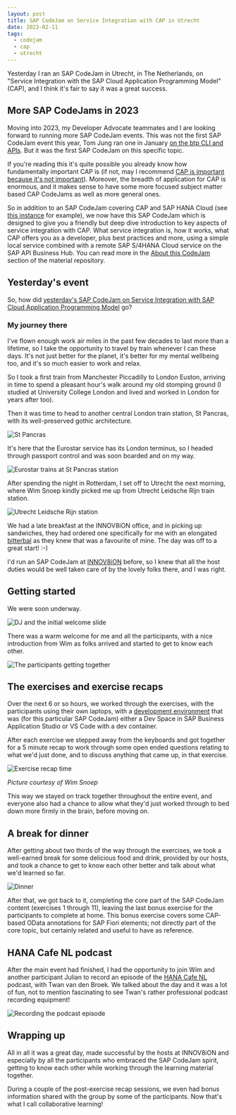 ```yaml
---
layout: post
title: SAP CodeJam on Service Integration with CAP in Utrecht
date: 2023-02-11
tags:
  - codejam
  - cap
  - utrecht
---
```

Yesterday I ran an SAP CodeJam in Utrecht, in The Netherlands, on "Service Integration with the SAP Cloud Application Programming Model" (CAP), and I think it's fair to say it was a great success.

## More SAP CodeJams in 2023

Moving into 2023, my Developer Advocate teammates and I are looking forward to running more SAP CodeJam events. This was not the first SAP CodeJam event this year, Tom Jung ran one in January [on the btp CLI and APIs](https://groups.community.sap.com/t5/sap-codejam/sap-codejam-btp-hands-on-with-the-btp-cli-and-apis-memphis-tn/ev-p/130184). But it was the first SAP CodeJam on this specific topic.

If you're reading this it's quite possible you already know how fundamentally important CAP is (if not, may I recommend [CAP is important because it's not important](https://qmacro.org/blog/posts/2019/11/06/cap-is-important-because-it's-not-important/)). Moreover, the breadth of application for CAP is enormous, and it makes sense to have some more focused subject matter based CAP CodeJams as well as more general ones.

So in addition to an SAP CodeJam covering CAP and SAP HANA Cloud (see [this instance](https://groups.community.sap.com/t5/sap-codejam/sap-codejam-sap-cloud-application-programming-model-with-sap/ev-p/9652) for example), we now have this SAP CodeJam which is designed to give you a friendly but deep dive introduction to key aspects of service integration with CAP. What service integration is, how it works, what CAP offers you as a developer, plus best practices and more, using a simple local service combined with a remote SAP S/4HANA Cloud service on the SAP API Business Hub. You can read more in the [About this CodeJam](https://github.com/SAP-samples/cap-service-integration-codejam#about-this-codejam) section of the material repository.

## Yesterday's event

So, how did [yesterday's SAP CodeJam on Service Integration with SAP Cloud Application Programming Model](https://groups.community.sap.com/t5/sap-codejam/sap-codejam-cap-service-integration-with-sap-cloud-application/ev-p/216773) go?

### My journey there

I've flown enough work air miles in the past few decades to last more than a lifetime, so I take the opportunity to travel by train whenever I can these days. It's not just better for the planet, it's better for my mental wellbeing too, and it's so much easier to work and relax.

So I took a first train from Manchester Piccadilly to London Euston, arriving in time to spend a pleasant hour's walk around my old stomping ground (I studied at University College London and lived and worked in London for years after too).

Then it was time to head to another central London train station, St Pancras, with its well-preserved gothic architecture.

![St Pancras](/images/2023/02/London-St-Pancras.jpg)

It's here that the Eurostar service has its London terminus, so I headed through passport control and was soon boarded and on my way.

![Eurostar trains at St Pancras station](/images/2023/02/St-Pancras-Eurostar.jpg)

After spending the night in Rotterdam, I set off to Utrecht the next morning, where Wim Snoep kindly picked me up from Utrecht Leidsche Rijn train station.

![Utrecht Leidsche Rijn station](/images/2023/02/Utrecht-Leidsche-Rijn.jpg)

We had a late breakfast at the INNOV8iON office, and in picking up sandwiches, they had ordered one specifically for me with an elongated [bitterbal](https://en.wikipedia.org/wiki/Bitterballen) as they knew that was a favourite of mine. The day was off to a great start! :-)

I'd run an SAP CodeJam at [INNOV8iON](https://innov8ion.nl) before, so I knew that all the host duties would be well taken care of by the lovely folks there, and I was right.

## Getting started

We were soon underway.

![DJ and the initial welcome slide](/images/2023/02/Welcome-Slide.jpg)


There was a warm welcome for me and all the participants, with a nice introduction from Wim as folks arrived and started to get to know each other.

![The participants getting together](/images/2023/02/Getting-Together.jpg)

## The exercises and exercise recaps

Over the next 6 or so hours, we worked through the exercises, with the participants using their own laptops, with a [development environment](https://github.com/SAP-samples/cap-service-integration-codejam/tree/main/exercises/01-set-up-workspace) that was (for this particular SAP CodeJam) either a Dev Space in SAP Business Application Studio or VS Code with a dev container.

After each exercise we stepped away from the keyboards and got together for a 5 minute recap to work through some open ended questions relating to what we'd just done, and to discuss anything that came up, in that exercise.

![Exercise recap time](/images/2023/02/Exercise-Recap.jpg)

_Picture courtesy of Wim Snoep_

This way we stayed on track together throughout the entire event, and everyone also had a chance to allow what they'd just worked through to bed down more firmly in the brain, before moving on.


## A break for dinner

After getting about two thirds of the way through the exercises, we took a well-earned break for some delicious food and drink, provided by our hosts, and took a chance to get to know each other better and talk about what we'd learned so far.

![Dinner](/images/2023/02/Dinner.jpg)

After that, we got back to it, completing the core part of the SAP CodeJam content (exercises 1 through 11), leaving the last bonus exercise for the participants to complete at home. This bonus exercise covers some CAP-based OData annotations for SAP Fiori elements; not directly part of the core topic, but certainly related and useful to have as reference.

## HANA Cafe NL podcast

After the main event had finished, I had the opportunity to join Wim and another participant Julian to record an episode of the [HANA Cafe NL](https://saphanacafenl.podbean.com) podcast, with Twan van den Broek. We talked about the day and it was a lot of fun, not to mention fascinating to see Twan's rather professional podcast recording equipment!

![Recording the podcast episode](/images/2023/02/Podcast-Recording.jpg)

## Wrapping up

All in all it was a great day, made successful by the hosts at INNOV8iON and especially by all the participants who embraced the SAP CodeJam spirit, getting to know each other while working through the learning material together.

During a couple of the post-exercise recap sessions, we even had bonus information shared with the group by some of the participants. Now that's what I call collaborative learning!
